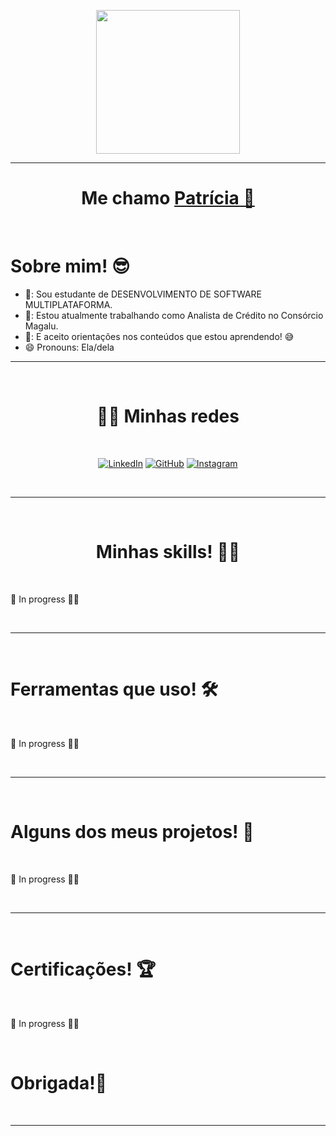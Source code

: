 <p align="center">
  <img src="https://miro.medium.com/max/2048/1*OohqW5DGh9CQS4hLY5FXzA.png" height="230"/>
</p>
<hr>
<h1 align="center">Me chamo <a href="https://github.com/poxapath">Patrícia 👋<a></h1>

<Br>
<h1>Sobre mim! 😎</h1>

- 🏫: Sou estudante de DESENVOLVIMENTO DE SOFTWARE MULTIPLATAFORMA. <br>
- 🔭: Estou atualmente trabalhando como Analista de Crédito no Consórcio Magalu.<br>
- 🤔: E aceito orientações nos conteúdos que estou aprendendo! 😅<br>
- 😄  Pronouns: Ela/dela

<hr>
<Br>
<h1 align="center">🙋‍♀️ Minhas redes</h1>
<Br>
<p align="center">
  <a href="https://www.linkedin.com/in/patr%C3%ADcia-nogueira-dias-736146112/"><img src="https://img.icons8.com/bubbles/50/000000/linkedin.png" alt="LinkedIn"/></a>
	<a href="https://github.com/poxapath"><img src="https://img.icons8.com/bubbles/50/000000/github.png" alt="GitHub"/></a>
	<a href="https://www.instagram.com/poxapath/"><img src="https://img.icons8.com/bubbles/50/000000/instagram.png" alt="Instagram"/></a>
	
</p>  
<Br>
<hr>
<Br>
<h1 align="center">Minhas skills! 🤸‍♂</h1>
<Br>
 <p>🔄 In progress 🌱👾</p>  
  
<Br>
<hr>
<Br>
<h1>Ferramentas que uso! 🛠️</h1>
<Br>
  <p>🔄 In progress 🌱👾</p>  

<Br>
<hr>
<Br>
<h1>Alguns dos meus projetos! 🎨</h1>
<Br>
  <p>🔄 In progress 🌱👾</p>  

<Br>
<hr>
<Br>
<h1>Certificações! 🏆</h1>
<Br>
  
 <p>🔄 In progress 🌱👾</p>  

<Br>
  <h1> Obrigada!💃  </h1>
<Br>

------
  

